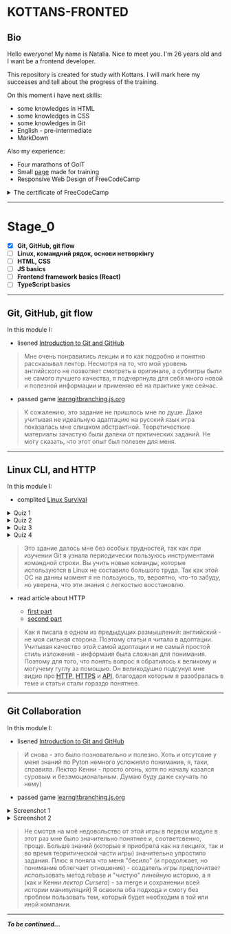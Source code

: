 # KOTTANS-FRONTED
## Bio
Hello eweryone! My name is Natalia. Nice to meet you. I'm 26 years old and I want be a frontend developer. 

This repository is created for study with Kottans. I will mark here my successes and tell about the progress of the training.

On this moment i have next skills:

* some knowledges in HTML
* some knowledges in CSS
* some knowledges in Git
* English - pre-intermediate
* MarkDown

Also my experience:

* Four marathons of GoIT
* Small [page](https://natalia-artsiukh.github.io/Portfolio/) made for training
* Responsive Web Design of FreeCodeCamp
 <details>
  <summary>The certificate of FreeCodeCamp</summary>
 <img src="https://github.com/natalia-artsiukh/kottans-frontend/blob/main/certifies.png">
</details>

___
# Stage_0

 - [x] **Git, GitHub, git flow**
 - [ ] **Linux, командний рядок, основи нетворкінгу**
 - [ ] **HTML, CSS**
 - [ ] **JS basics**
 - [ ] **Frontend framework basics (React)**
 - [ ] **TypeScript basics**

___
## Git, GitHub, git flow 
In this module I:
* lisened [Introduction to Git and GitHub](https://www.coursera.org/learn/introduction-git-github)

>Мне очень понравились лекции и то как подробно и понятно рассказывал лектор. Несмотря на то, что мой уровень английского не позволяет смотреть в оригинале, а субтитры были не самого лучшего качества, я подчерпнула для себя много новой и полезной информации и применяю её на практике уже сейчас.

* passed game [learngitbranching.js.org](https://learngitbranching.js.org/?locale=ru_RU)

>К сожалению, это задание не пришлось мне по душе. Даже учитывая не идеальную адаптацию на русский язык игра показалась мне слишком абстрактной. Теоретичесткие материалы зачастую были далеки от прктических заданий. Не могу сказать, что этот опыт был полезен для меня.

___

## Linux CLI, and HTTP 

In this module I:

* complited [Linux Survival](https://linuxsurvival.com/linux-tutorial-end-of-module-4/)
 <details>
    <summary>Quiz 1</summary>
    <img src="https://github.com/natalia-artsiukh/kottans-frontend/blob/main/task_linux_cli/quiz1.jpg">
</details>
 <details>
    <summary>Quiz 2</summary>
    <img src="https://github.com/natalia-artsiukh/kottans-frontend/blob/main/task_linux_cli/quiz2.jpg">
</details>
 <details>
    <summary>Quiz 3</summary>
    <img src="https://github.com/natalia-artsiukh/kottans-frontend/blob/main/task_linux_cli/quiz3.jpg">
</details>
 <details>
    <summary>Quiz 4</summary>
    <img src="https://github.com/natalia-artsiukh/kottans-frontend/blob/main/task_linux_cli/quiz4.jpg">
</details>

> Это здание далось мне без особых трудностей, так как при изучении Git я узнала периодически пользуюсь инструментами командной строки. Вы учить новые команды, которые используются в Linux не составило большого труда. Так как этой ОС на данны момент я не пользуюсь, то, вероятно, что-то забуду, но уверена, что эти знания с легкостью восстановлю.

* read article about HTTP 

  * [first part](https://code.tutsplus.com/uk/tutorials/http-the-protocol-every-web-developer-must-know-part-1--net-31177)
  * [second part](https://code.tutsplus.com/uk/tutorials/http-the-protocol-every-web-developer-must-know-part-2--net-31155)

> Как я писала в одном из предыдущих размышлений: английский - не моя сильная сторона. Поэтому статьи я читала в адоптации. Учитывая качество этой самой адоптации и не самый простой стиль изложения - информаия была сложная для понимания. Поэтому для того, что понять вопрос я обратилось к великому и могучему гуглу за помощью. Он великодушно подсунул мне видио про [HTTP](https://www.youtube.com/watch?v=sboscOZzOO0), [HTTPS](https://www.youtube.com/watch?v=TrbqYu3rimA) и [API](https://www.youtube.com/watch?v=Oth4ZuAUomo), благодаря которым я разобралась в теме и статьи стали гораздо понятнее.

___

## Git Collaboration

In this module I: 

* lisened [Introduction to Git and GitHub](https://www.coursera.org/learn/introduction-git-github) 
> И снова - это было позновательно и полезно. Хоть и отсутсвие у меня знаний по Pyton немного усложняло понимание, я, таки, справила. Лектор Кенни - просто огонь, хотя по началу казался суровым и безэмоциональным. Думаю буду даже скучать по нему) 

* passed game [learngitbranching.js.org](https://learngitbranching.js.org/?locale=ru_RU)
<details>
    <summary>Screenshot 1</summary>
    <img src="https://github.com/natalia-artsiukh/kottans-frontend/blob/main/task_git_collaboration/learngit1.jpg">
</details>
 <details>
    <summary>Screenshot 2</summary>
    <img src="https://github.com/natalia-artsiukh/kottans-frontend/blob/main/task_git_collaboration/learngit2.jpg">
</details>

> Не смотря на моё недовольство от этой игры в первом модуле в этот раз мне было значительно понятнее и, соответсвенно, проще. Больше знаний (которые я приобрела как на лекциях, так и во время теоритической части игры) значительно упростило задания. Плюс я поняла что меня "бесило" (и продолжает, но понимание облегчает отношение) - создатель игры предпочитает использовать метод rebase и "чистую" линейную историю, а я (как и Кенни *лектор Cursera*) - за merge и сохранении всей истории манипуляций) Я освоила оба подхода и смогу без проблем пользовать тем, который будет необходим в той или иной компании.

___

***To be continued...***





